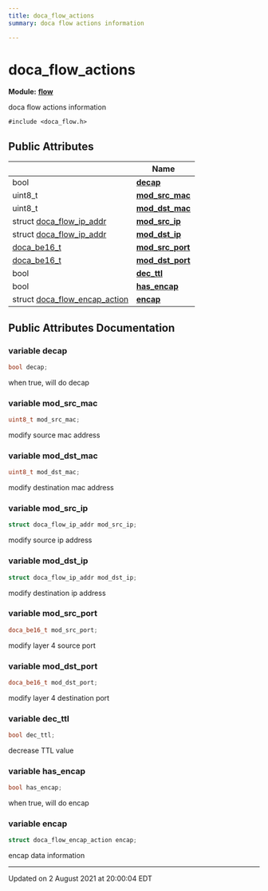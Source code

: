```yaml
---
title: doca_flow_actions
summary: doca flow actions information 

---
```


# doca_flow_actions

**Module:** **[flow](localhost:1313/networking-ethernet-software/doca/modules/group___flow/)**



doca flow actions information 


`#include <doca_flow.h>`

## Public Attributes

|                | Name           |
| -------------- | -------------- |
| bool | **[decap](localhost:1313/networking-ethernet-software/doca/classes/structdoca__flow__actions/#variable-decap)**  |
| uint8_t | **[mod_src_mac](localhost:1313/networking-ethernet-software/doca/classes/structdoca__flow__actions/#variable-mod_src_mac)**  |
| uint8_t | **[mod_dst_mac](localhost:1313/networking-ethernet-software/doca/classes/structdoca__flow__actions/#variable-mod_dst_mac)**  |
| struct [doca_flow_ip_addr](localhost:1313/networking-ethernet-software/doca/classes/structdoca__flow__ip__addr/) | **[mod_src_ip](localhost:1313/networking-ethernet-software/doca/classes/structdoca__flow__actions/#variable-mod_src_ip)**  |
| struct [doca_flow_ip_addr](localhost:1313/networking-ethernet-software/doca/classes/structdoca__flow__ip__addr/) | **[mod_dst_ip](localhost:1313/networking-ethernet-software/doca/classes/structdoca__flow__actions/#variable-mod_dst_ip)**  |
| [doca_be16_t](localhost:1313/networking-ethernet-software/doca/modules/group___f_l_o_w___n_e_t/#typedef-doca_be16_t) | **[mod_src_port](localhost:1313/networking-ethernet-software/doca/classes/structdoca__flow__actions/#variable-mod_src_port)**  |
| [doca_be16_t](localhost:1313/networking-ethernet-software/doca/modules/group___f_l_o_w___n_e_t/#typedef-doca_be16_t) | **[mod_dst_port](localhost:1313/networking-ethernet-software/doca/classes/structdoca__flow__actions/#variable-mod_dst_port)**  |
| bool | **[dec_ttl](localhost:1313/networking-ethernet-software/doca/classes/structdoca__flow__actions/#variable-dec_ttl)**  |
| bool | **[has_encap](localhost:1313/networking-ethernet-software/doca/classes/structdoca__flow__actions/#variable-has_encap)**  |
| struct [doca_flow_encap_action](localhost:1313/networking-ethernet-software/doca/classes/structdoca__flow__encap__action/) | **[encap](localhost:1313/networking-ethernet-software/doca/classes/structdoca__flow__actions/#variable-encap)**  |

## Public Attributes Documentation

### variable decap

```cpp
bool decap;
```


when true, will do decap 


### variable mod_src_mac

```cpp
uint8_t mod_src_mac;
```


modify source mac address 


### variable mod_dst_mac

```cpp
uint8_t mod_dst_mac;
```


modify destination mac address 


### variable mod_src_ip

```cpp
struct doca_flow_ip_addr mod_src_ip;
```


modify source ip address 


### variable mod_dst_ip

```cpp
struct doca_flow_ip_addr mod_dst_ip;
```


modify destination ip address 


### variable mod_src_port

```cpp
doca_be16_t mod_src_port;
```


modify layer 4 source port 


### variable mod_dst_port

```cpp
doca_be16_t mod_dst_port;
```


modify layer 4 destination port 


### variable dec_ttl

```cpp
bool dec_ttl;
```


decrease TTL value 


### variable has_encap

```cpp
bool has_encap;
```


when true, will do encap 


### variable encap

```cpp
struct doca_flow_encap_action encap;
```


encap data information 


-------------------------------

Updated on  2 August 2021 at 20:00:04 EDT